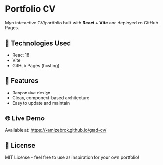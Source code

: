 # Portfolio CV 

Myn interactive CV/portfolio built with **React + Vite** and deployed on GitHub Pages.

## 🔧 Technologies Used
- React 18
- Vite
- GitHub Pages (hosting)

## 🎯 Features
- Responsive design
- Clean, component-based architecture
- Easy to update and maintain

## 🌐 Live Demo
Available at: https://kamizebrok.github.io/grad-cv/

## 📜 License
MIT License - feel free to use as inspiration for your own portfolio!
